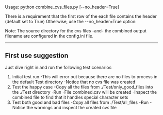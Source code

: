 Usage: python combine_cvs_files.py [--no_header=True]

There is a requirement that the first row of the each file contains the header (default set to True)
Otherwise, use the --no_header=True option

Note: The source directory for the cvs files -and- the combined output filename are configured in the config.ini file.

--------------------
First use suggestion
--------------------
Just dive right in and run the following test ccenarios:
1. Initial test run 
    -This will error out because there are no files to process in the default Test directory
    -Notice that no cvs file was created
3. Test the happy case 
    -Copy all the files from ./Test/only_good_files into the ./Test directory
    -Run 
    -File combined.csv will be created
    -Inspect the combined file to find that it handles special character sets
3. Test both good and bad files
    -Copy all files from ./Test/all_files
    -Run
    -Notice the warnings and inspect the created cvs file
